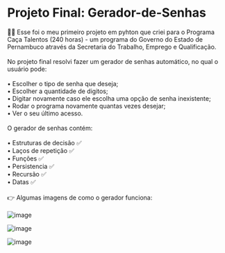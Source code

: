 ﻿# Projeto Final: Gerador-de-Senhas
👩‍💻 Esse foi o meu primeiro projeto em pyhton que criei para o Programa Caça Talentos (240 horas) - um programa do Governo do Estado de Pernambuco através da Secretaria do Trabalho, Emprego e Qualificação. <br>
<br>
No projeto final resolvi fazer um gerador de senhas automático, no qual o usuário pode: <br>
<br>• Escolher o tipo de senha que deseja;<br>• Escolher a quantidade de digitos;<br>• Digitar novamente caso ele escolha uma opção de senha inexistente;<br>• Rodar o programa novamente quantas vezes desejar;<br>• Ver o seu último acesso.<br>
<br>
O gerador de senhas contém: <br>
<br>• Estruturas de decisão :white_check_mark: <br>
• Laços de repetição :white_check_mark: <br>
• Funções :white_check_mark: <br>
• Persistencia :white_check_mark: <br>
• Recursão :white_check_mark: <br>
• Datas :white_check_mark: <br>
<br> :point_right: Algumas imagens de como o gerador funciona: <br>
<br>
![image](https://user-images.githubusercontent.com/120140302/206912758-86d34476-0e48-4900-a37a-8f7d613e3105.png)

![image](https://user-images.githubusercontent.com/120140302/206913820-7cd7b4a4-3c8c-488a-8781-8a5da8d97781.png)

![image](https://user-images.githubusercontent.com/120140302/206913196-74a0dbdb-2087-4f76-bf37-f4e6b612cd5d.png)



